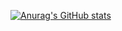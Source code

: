 <!-- ### Hi there 👋 -->

<!--
**Samcn21/Samcn21** is a ✨ _special_ ✨ repository because its `README.md` (this file) appears on your GitHub profile.

Here are some ideas to get you started:

- 🔭 I’m currently working on ...
- 🌱 I’m currently learning ...
- 👯 I’m looking to collaborate on ...
- 🤔 I’m looking for help with ...
- 💬 Ask me about ...
- 📫 How to reach me: ...
- 😄 Pronouns: ...
- ⚡ Fun fact: ...
-->

<!--
 https://github.com/anuraghazra/github-readme-stats
-->

[![Anurag's GitHub stats](https://github-readme-stats.vercel.app/api?username=Samcn21&count_private=true&show_icons=true&theme=merko)](https://github.com/anuraghazra/github-readme-stats)

 
